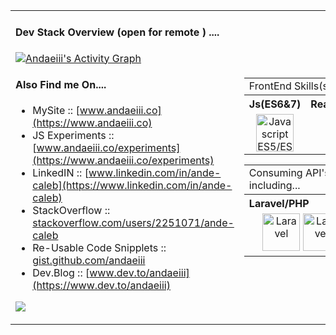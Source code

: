 
<table border="0">
 <tr>
  <td>
   
 
#### Dev Stack Overview (open for remote ) ....  

<p align="left">
  <a href="https://github-readme-stats.vercel.app/api/top-langs/?username=andaeiii&theme=dark&langs_count=6&layout=compact"><img alt="Andaeiii's Activity Graph" src="https://github-readme-stats.vercel.app/api/top-langs/?username=andaeiii&theme=dark&langs_count=4&layout=compact&show_icons=true&custom_title=React(NextJs)%20Focused+%2F+Typescript" /></a>
 </p>
 
 #### Also Find me On....  

 - MySite :: [www.andaeiii.co](https://www.andaeiii.co) 
 - JS Experiments :: [www.andaeiii.co/experiments](https://www.andaeiii.co/experiments) 
 - LinkedIN :: [www.linkedin.com/in/ande-caleb](https://www.linkedin.com/in/ande-caleb) 
 - StackOverflow :: [stackoverflow.com/users/2251071/ande-caleb](https://www.stackoverflow.com/users/2251071/ande-caleb) 
 - Re-Usable Code Snipplets :: [gist.github.com/andaeiii](https://gist.github.com/andaeiii)
 - Dev.Blog :: [www.dev.to/andaeiii](https://www.dev.to/andaeiii)


![](https://komarev.com/ghpvc/?username=andaeiii&style=flat-square&color=000000&label=Profile+VIEWS)

   
  </td>
  
  <td>
   
   
   <table border="0">
    
  <tr>
    <td colspan="4" align="left">
     FrontEnd Skills(s)/
   </td>
    </tr>
    
  <tr>
    <th align="left">Js(ES6&7)</th>
    <th align="left">React/NextJs++</th>
    <th align="left">GSAP/ThreeJS</th>
  </tr>
  <tr>
    <td align="center">
      <img src="https://www.vectorlogo.zone/logos/javascript/javascript-vertical.svg" alt="Javascript ES5/ES6"  height="60">
    </td>
    <td align="center">
      <img src="https://www.vectorlogo.zone/logos/reactjs/reactjs-icon.svg" alt="React/Angular++"  height="60">
    </td>      
    <td align="center">
      <img src="https://s3-us-west-2.amazonaws.com/s.cdpn.io/16327/logo.gif" alt="ThreeJS/GSAP/CreateJS" height="60"/>
    </td>
   </tr> 
</table>
   
   
   
   
   <table border="0">
    
  <tr>
    <td colspan="2" align="left">
     Consuming API's from BackEnd Services including... 
   </td>
    </tr>
    
  <tr>
    <th align="left">Laravel/PHP</th>
   <th align="left">NestJS +Express</th>
<!--    <th align="left">Flask</th> -->
  </tr>
  <tr>
    <td align="center">
      <img src="https://upload.wikimedia.org/wikipedia/commons/thumb/9/9a/Laravel.svg/1200px-Laravel.svg.png" alt="Laravel"  height="60">
     <img src="https://www.vectorlogo.zone/logos/php/php-ar21.svg" alt="Laravel"  height="60">
    </td>   
    <td align="center">
     <img src="https://www.vectorlogo.zone/logos/nestjs/nestjs-icon.svg" alt="NestJS +ExpressJS" height="60"/>
<!--     
<img src="https://www.vectorlogo.zone/logos/nestjs/nestjs-icon.svg" alt="NestJS/ExpressJS" height="60"/>


</td>   
    <td align="center">
      <img src="https://www.vectorlogo.zone/logos/pocoo_flask/pocoo_flask-icon.svg" alt="Python/Flask" height="60"/>
    </td> -->
   </tr> 
</table>
   
   
  </td>
 </tr>
 </table>
 



